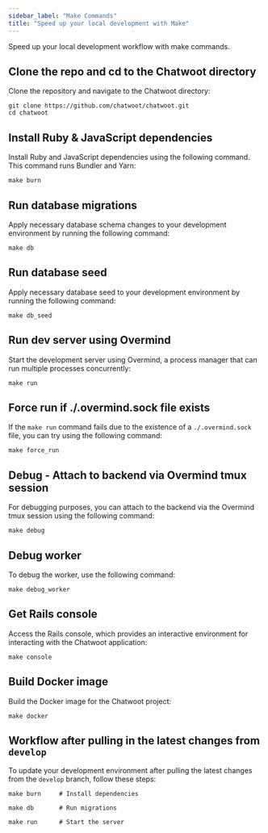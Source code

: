 ```yaml
---
sidebar_label: "Make Commands"
title: "Speed up your local development with Make"
---
```


Speed up your local development workflow with make commands. 

## Clone the repo and cd to the Chatwoot directory

Clone the repository and navigate to the Chatwoot directory:
```
git clone https://github.com/chatwoot/chatwoot.git
cd chatwoot
```

## Install Ruby & JavaScript dependencies

Install Ruby and JavaScript dependencies using the following command. This command runs Bundler and Yarn:
```
make burn
```

## Run database migrations

Apply necessary database schema changes to your development environment by running the following command:
```
make db
```

## Run database seed

Apply necessary database seed to your development environment by running the following command:
```
make db_seed
```

## Run dev server using Overmind

Start the development server using Overmind, a process manager that can run multiple processes concurrently:
```
make run
```

## Force run if ./.overmind.sock file exists

If the `make run` command fails due to the existence of a `./.overmind.sock` file, you can try using the following command:
```
make force_run
```

## Debug - Attach to backend via Overmind tmux session

For debugging purposes, you can attach to the backend via the Overmind tmux session using the following command:
```
make debug
```

## Debug worker

To debug the worker, use the following command:
```
make debug_worker
```

## Get Rails console

Access the Rails console, which provides an interactive environment for interacting with the Chatwoot application:
```
make console
```

## Build Docker image

Build the Docker image for the Chatwoot project:
```
make docker
```

## Workflow after pulling in the latest changes from `develop`

To update your development environment after pulling the latest changes from the `develop` branch, follow these steps:
```
make burn     # Install dependencies

make db       # Run migrations

make run      # Start the server
```
